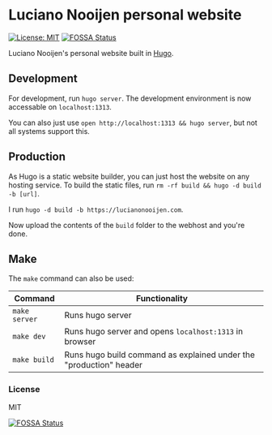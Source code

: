 # Luciano Nooijen personal website

[![License: MIT](https://img.shields.io/badge/License-MIT-yellow.svg)](https://opensource.org/licenses/MIT)
[![FOSSA Status](https://app.fossa.io/api/projects/git%2Bgithub.com%2Flucianonooijen%2FPersonal-Website.svg?type=shield)](https://app.fossa.io/projects/git%2Bgithub.com%2Flucianonooijen%2FPersonal-Website?ref=badge_shield)

Luciano Nooijen's personal website built in [Hugo](https://gohugo.io).

## Development

For development, run `hugo server`. The development environment is now accessable on `localhost:1313`.

You can also just use `open http://localhost:1313 && hugo server`, but not all systems support this.

## Production

As Hugo is a static website builder, you can just host the website on any hosting service. To build the static files, run `rm -rf build && hugo -d build -b [url]`.

I run `hugo -d build -b https://lucianonooijen.com`.

Now upload the contents of the `build` folder to the webhost and you're done.

## Make

The `make` command can also be used:

| Command | Functionality |
| ------- | ------------- |
| `make server` | Runs hugo server |
| `make dev` | Runs hugo server and opens `localhost:1313` in browser |
| `make build` | Runs hugo build command as explained under the "production" header |

### License

MIT

[![FOSSA Status](https://app.fossa.io/api/projects/git%2Bgithub.com%2Flucianonooijen%2FPersonal-Website.svg?type=large)](https://app.fossa.io/projects/git%2Bgithub.com%2Flucianonooijen%2FPersonal-Website?ref=badge_large)